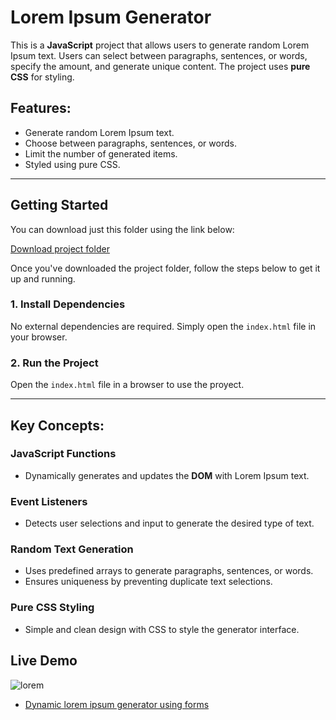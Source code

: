 # Lorem Ipsum Generator

This is a **JavaScript** project that allows users to generate random Lorem Ipsum text. Users can select between paragraphs, sentences, or words, specify the amount, and generate unique content. The project uses **pure CSS** for styling.

## Features:
- Generate random Lorem Ipsum text.
- Choose between paragraphs, sentences, or words.
- Limit the number of generated items.
- Styled using pure CSS.

---

## Getting Started

You can download just this folder using the link below:

[Download project folder](https://downgit.github.io/#/home?url=https://github.com/armandomzn/javascript-components/tree/main/lorem)

Once you've downloaded the project folder, follow the steps below to get it up and running.

### 1. Install Dependencies
No external dependencies are required. Simply open the `index.html` file in your browser.

### 2. Run the Project
Open the `index.html` file in a browser to use the proyect.

---

## Key Concepts:

### JavaScript Functions
- Dynamically generates and updates the **DOM** with Lorem Ipsum text.

### Event Listeners
- Detects user selections and input to generate the desired type of text.

### Random Text Generation
- Uses predefined arrays to generate paragraphs, sentences, or words.
- Ensures uniqueness by preventing duplicate text selections.

### Pure CSS Styling
- Simple and clean design with CSS to style the generator interface.

## Live Demo
![lorem](https://github.com/user-attachments/assets/b8fc9037-8c6f-4dd8-812e-fa600d9c7665)
- [Dynamic lorem ipsum generator using forms](https://adorable-capybara-f08381.netlify.app/)


